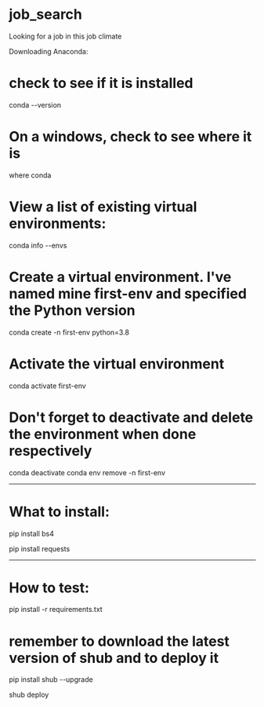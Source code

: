 # job_search
Looking for a job in this job climate


Downloading Anaconda:

# check to see if it is installed
conda --version

# On a windows, check to see where it is
where conda

# View a list of existing virtual environments:
conda info --envs

# Create a virtual environment. I've named mine first-env and specified the Python version

conda create -n first-env python=3.8

# Activate the virtual environment

conda activate first-env

# Don't forget to deactivate and delete the environment when done respectively

conda deactivate
conda env remove -n first-env

----------------------------------

# What to install:
pip install bs4

pip install requests


-------------------------------------

# How to test:
pip install -r requirements.txt

# remember to download the latest version of shub and to deploy it
pip install shub --upgrade

shub deploy